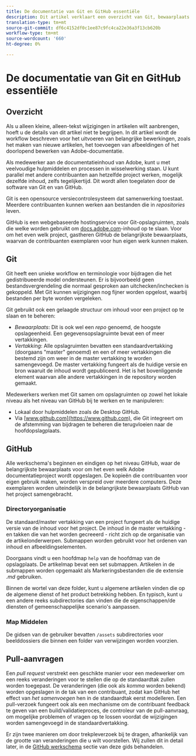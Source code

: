 ```yaml
---
title: De documentatie van Git en GitHub essentiële
description: Dit artikel verklaart een overzicht van Git, bewaarplaats GitHub, en hoe de inhoud wordt georganiseerd, en noemende overeenkomsten die voor de documentatie van Adobe worden gebruikt.
translation-type: tm+mt
source-git-commit: df6c4152df0c1ee87c9fc4ca22e36a3f13cb620b
workflow-type: tm+mt
source-wordcount: '660'
ht-degree: 0%

---
```



# De documentatie van Git en GitHub essentiële

## Overzicht

Als u alleen kleine, alleen-tekst wijzigingen in artikelen wilt aanbrengen, hoeft u de details van dit artikel niet te begrijpen. In dit artikel wordt de workflow beschreven voor het uitvoeren van belangrijke bewerkingen, zoals het maken van nieuwe artikelen, het toevoegen van afbeeldingen of het doorlopend bewerken van Adobe-documentatie.

Als medewerker aan de documentatieinhoud van Adobe, kunt u met veelvoudige hulpmiddelen en processen in wisselwerking staan. U kunt parallel met andere contribuanten aan hetzelfde project werken, mogelijk dezelfde inhoud, zelfs tegelijkertijd. Dit wordt allen toegelaten door de software van Git en van GitHub.

Git is een opensource versiecontrolesysteem dat samenwerking toestaat. Meerdere contribuanten kunnen werken aan bestanden die in *repositories* leven.

GitHub is een webgebaseerde hostingservice voor Git-opslagruimten, zoals die welke worden gebruikt om [docs.adobe.com](https://docs.adobe.com)-inhoud op te slaan. Voor om het even welk project, gastheren GitHub de belangrijkste bewaarplaats, waarvan de contribuanten exemplaren voor hun eigen werk kunnen maken.

## Git

Git heeft een unieke workflow en terminologie voor bijdragen die het gedistribueerde model ondersteunen. Er is bijvoorbeeld geen bestandsvergrendeling die normaal gesproken aan uitchecken/inchecken is gekoppeld. Met Git kunnen wijzigingen nog fijner worden opgelost, waarbij bestanden per byte worden vergeleken.

Git gebruikt ook een gelaagde structuur om inhoud voor een project op te slaan en te beheren:

- *Bewaarplaats*: Dit is ook wel een  *repo* genoemd, de hoogste opslageenheid. Een gegevensopslagruimte bevat een of meer vertakkingen.
- *Vertakking*: Alle opslagruimten bevatten een standaardvertakking (doorgaans &quot;master&quot; genoemd) en een of meer vertakkingen die bestemd zijn om weer in de master vertakking te worden samengevoegd. De master vertakking fungeert als de huidige versie en bron waaruit de inhoud wordt gepubliceerd. Het is het bovenliggende element waarvan alle andere vertakkingen in de repository worden gemaakt.

Medewerkers werken met Git samen om opslagruimten op zowel het lokale niveau als het niveau van GitHub bij te werken en te manipuleren:

- Lokaal door hulpmiddelen zoals de Desktop GitHub.
- Via [www.github.com](https://www.github.com), die Git integreert om de afstemming van bijdragen te beheren die terugvloeien naar de hoofdopslagplaats.

## GitHub

Alle werkschema&#39;s beginnen en eindigen op het niveau GitHub, waar de belangrijkste bewaarplaats voor om het even welk Adobe documentatieproject wordt opgeslagen. De kopieën die contribuanten voor eigen gebruik maken, worden verspreid over meerdere computers. Deze exemplaren worden uiteindelijk in de belangrijkste bewaarplaats GitHub van het project samengebracht.

### Directoryorganisatie

De standaard/master vertakking van een project fungeert als de huidige versie van de inhoud voor het project. De inhoud in de master vertakking - en takken die van het worden gecreeerd - richt zich op de organisatie van de artikelonderwerpen. Submappen worden gebruikt voor het ordenen van inhoud en afbeeldingselementen.

Doorgaans vindt u een hoofdmap `help` van de hoofdmap van de opslagplaats. De artikelmap bevat een set submappen. Artikelen in de submappen worden opgemaakt als Markeringsbestanden die de extensie *.md* gebruiken.

Binnen de wortel van deze folder, kunt u algemene artikelen vinden die op de algemene dienst of het product betrekking hebben. En typisch, kunt u een andere reeks subdirectories dan vinden die de eigenschappen/de diensten of gemeenschappelijke scenario&#39;s aanpassen.

### Map Middelen

De gidsen van de gebruiker bevatten `/assets` subdirectories voor beelddossiers die binnen een folder van verwijzingen worden voorzien.

<!---
### Markdown file template

For convenience, the root directory of each repository typically contains a Markdown template file named `template.md`. You can use this template file as a "starter file" if you need to create a new article for submission to the repository. The file contains:

- A **metadata header** at the top of the file, delineated by two, 3-hyphen lines. It contains the various tags used for tracking information related to the article. It also includes SEO optimizations and reporting processes that Adobe uses to evaluate the performance of the content. So the metadata is important!
- Various **examples of using Markdown** to format the elements of an article.
- General **instructions on the use of Markdown extensions**, which you can use for various types of alerts.
- Examples of **embedding video** by using an iframe.
- General **instructions on the use of docs.adobe.com extensions**, which you can use for special controls such as buttons and selectors.
-->

## Pull-aanvragen

Een *pull request* verstrekt een geschikte manier voor een medewerker om een reeks veranderingen voor te stellen die op de standaardtak zullen worden toegepast. De veranderingen (die ook als *komma* worden bekend) worden opgeslagen in de tak van een contribuant, zodat kan GitHub het effect van *het samenvoegen* hen in de standaardtak eerst modelleren. Een pull-verzoek fungeert ook als een mechanisme om de contribuant feedback te geven van een build/validatieproces, de controleur van de pull-aanvraag, om mogelijke problemen of vragen op te lossen voordat de wijzigingen worden samengevoegd in de standaardvertakking.

Er zijn twee manieren om door trekpleverzoek bij te dragen, afhankelijk van de grootte van veranderingen die u wilt voorstellen. Wij zullen dit in detail later, in de [GitHub werkschema](local-repo.md) sectie van deze gids behandelen.
